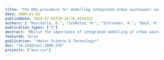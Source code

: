 ```yaml
---
title: "The HSG procedure for modelling integrated urban wastewater systems"
date: 2009-01-01
publishDate: 2020-07-03T20:16:36.413432Z
authors: [ "Muschalla, D.", "SchÃ¼tze, M.", "Schroeder, K.", "Bach, M.", "Blumensaat, F.", "Gruber, G.", "Klepiszewski, K.", "Pabst, M.", "Pressl, A.", "Schindler, N.", "Solvi, A.-M.", "Wiese, J." ]
publication_types: ["2"]
abstract: "Whilst the importance of integrated modelling of urban wastewater systems is ever increasing, there is still no concise procedure regarding how to carry out such modelling studies. After briefly discussing some earlier approaches, the guideline for integrated modelling developed by the Central European Simulation Research Group (HSG - Hochschulgruppe) is presented. This contribution suggests a six-step standardised procedure to integrated modelling. This commences with an analysis of the system and definition of objectives and criteria, covers selection of modelling approaches, analysis of data availability, calibration and validation and also includes the steps of scenario analysis and reporting. Recent research findings as well as experience gained from several application projects from Central Europe have been integrated in this guideline."
featured: false
publication: "*Water Science & Technology*"
doi: "10.2166/wst.2009.576"
projects: ["mia-cso"]
---
```


